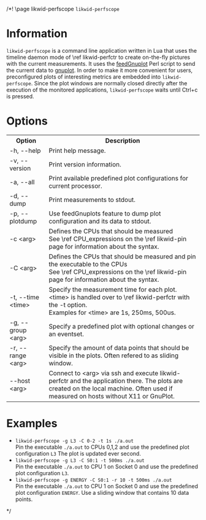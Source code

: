 /*! \page likwid-perfscope <CODE>likwid-perfscope</CODE>

<H1>Information</H1>
<CODE>likwid-perfscope</CODE> is a command line application written in Lua that uses the timeline daemon mode of \ref likwid-perfctr
to create on-the-fly pictures with the current measurements. It uses the <A HREF="https://github.com/dkogan/feedgnuplot">feedGnuplot</A> Perl script to send the current data to  <A HREF="http://www.gnuplot.info/">gnuplot</A>. In order to make it more convenient for users, preconfigured plots of interesting metrics are embedded into <CODE>likwid-perfscope</CODE>. Since the plot windows are normally closed directly after the execution of the monitored applications, <CODE>likwid-perfscope</CODE> waits until Ctrl+c is pressed.

<H1>Options</H1>
<TABLE>
<TR>
  <TH>Option</TH>
  <TH>Description</TH>
</TR>
<TR>
  <TD>-h, --help</TD>
  <TD>Print help message.</TD>
</TR>
<TR>
  <TD>-v, --version</TD>
  <TD>Print version information.</TD>
</TR>
<TR>
  <TD>-a, --all</TD>
  <TD>Print available predefined plot configurations for current processor.</TD>
</TR>
<TR>
  <TD>-d, --dump</TD>
  <TD>Print measurements to stdout.</TD>
</TR>
<TR>
  <TD>-p, --plotdump</TD>
  <TD>Use feedGnuplots feature to dump plot configuration and its data to stdout.</TD>
</TR>
<TR>
  <TD>-c &lt;arg&gt;</TD>
  <TD>Defines the CPUs that should be measured<BR>See \ref CPU_expressions on the \ref likwid-pin page for information about the syntax.</TD>
</TR>
<TR>
  <TD>-C &lt;arg&gt;</TD>
  <TD>Defines the CPUs that should be measured and pin the executable to the CPUs<BR>See \ref CPU_expressions on the \ref likwid-pin page for information about the syntax.</TD>
</TR>
<TR>
  <TD>-t, --time &lt;time&gt;</TD>
  <TD>Specify the measurement time for each plot. &lt;time&gt; is handled over to \ref likwid-perfctr with the -t option. <BR>Examples for &lt;time&gt; are 1s, 250ms, 500us.</TD>
</TR>
<TR>
  <TD>-g, --group &lt;arg&gt;</TD>
  <TD>Specify a predefined plot with optional changes or an eventset.</TD>
</TR>
<TR>
  <TD>-r, --range &lt;arg&gt;</TD>
  <TD>Specify the amount of data points that should be visible in the plots. Often refered to as sliding window.</TD>
</TR>
<TR>
  <TD>--host &lt;arg&gt;</TD>
  <TD>Connect to &lt;arg&gt; via ssh and execute likwid-perfctr and the application there. The plots are created on the local machine. Often used if measured on hosts without X11 or GnuPlot.</TD>
</TR>
</TABLE>

<!---
\anchor plot_configuration
<H1>Plot configurations</H1>
<CODE>likwid-perfscope</CODE> extends the format of the eventset option of \ref likwid-perfctr to make it more conveniet for the users. It accepts either a plot configuration of interesting metrics which are embedded into <CODE>likwid-perfscope</CODE> or a custom eventset suitable for \ref likwid-perfctr extended by the plot configuration. A plot configuration can be set with key=value pairs separated by ':' and has to contain at least a definition of a formula for plotting. If specifyed a predefined plot configuration, the configuration can be changed. Options for the plot configuration:
<TABLE>
<TR>
  <TH>Option
  &nbsp;&nbsp;&nbsp;&nbsp;&nbsp;&nbsp;&nbsp;&nbsp;&nbsp;&nbsp;&nbsp;&nbsp;&nbsp;&nbsp;&nbsp;&nbsp;&nbsp;&nbsp;&nbsp;&nbsp;&nbsp;&nbsp;&nbsp;&nbsp;
  </TH>
  <TH>Description</TH>
</TR>
<TR>
  <TD>title=&lt;string&gt;<BR>TITLE=&lt;string&gt;</TD>
  <TD>Use &lt;string&gt; as title for the plot. The string has to be quoted if it contains spaces. No ':' are allowed in the string</TD>
</TR>
<TR>
  <TD>xtitle=&lt;string&gt;<BR>XTITLE=&lt;string&gt;</TD>
  <TD>Use &lt;string&gt; as label for the x-axis. The default label is 'Time'. The string has to be quoted if it contains spaces. No ':' are allowed in the string</TD>
</TR>
<TR>
  <TD>ytitle=&lt;string&gt;<BR>YTITLE=&lt;string&gt;</TD>
  <TD>Use &lt;string&gt; as label for the left y-axis. The string has to be quoted if it contains spaces. No ':' are allowed in the string</TD>
</TR>
<TR>
  <TD>&lt;string&gt;=&lt;string&gt;</TD>
  <TD>Use the first &lt;string&gt; as legend entry and the second &lt;string&gt; as input forumla for the plot. The result is printed over the run time. The names of the specified counters can be used as variables in the formula. Additional variables are 'time' for the measurement time and 'inverseClock' for the inverted clock frequency. No spaces are allowed in the formula.</TD>
</TR>
<TR>
  <TD>y2title=&lt;string&gt;<BR>Y2TITLE=&lt;string&gt;<BR>y2title=&lt;id-string&gt;<BR>Y2TITLE=&lt;id-string&gt;</TD>
  <TD>Use &lt;string&gt; as label for the right y-axis. If &lt;id-string&gt; is given, the formula with id is associated with the y2-axis. If used with predefined plot configurations, be aware that the formula 1 is part of the plot configuration. If no id is given, the y2-axis is associated with the last given formula. The string has to be quoted if it contains spaces. No ':' are allowed in the string</TD>
</TR>
</TABLE>
-->

<H1>Examples</H1>
<UL>
<LI><CODE>likwid-perfscope -g L3 -C 0-2 -t 1s ./a.out</CODE><BR>
Pin the executable <CODE>./a.out</CODE> to CPUs 0,1,2 and use the predefined plot configuration <CODE>L3</CODE> The plot is updated ever second.
</LI>
<LI><CODE>likwid-perfscope -g L3 -C S0:1 -t 500ms ./a.out</CODE><BR>
Pin the executable <CODE>./a.out</CODE> to CPU 1 on Socket 0 and use the predefined plot configuration <CODE>L3</CODE>.
</LI>
<LI><CODE>likwid-perfscope -g ENERGY -C S0:1 -r 10 -t 500ms ./a.out</CODE><BR>
Pin the executable <CODE>./a.out</CODE> to CPU 1 on Socket 0 and use the predefined plot configuration <CODE>ENERGY</CODE>. Use a sliding window that contains 10 data points.
</LI>
</UL>

*/
